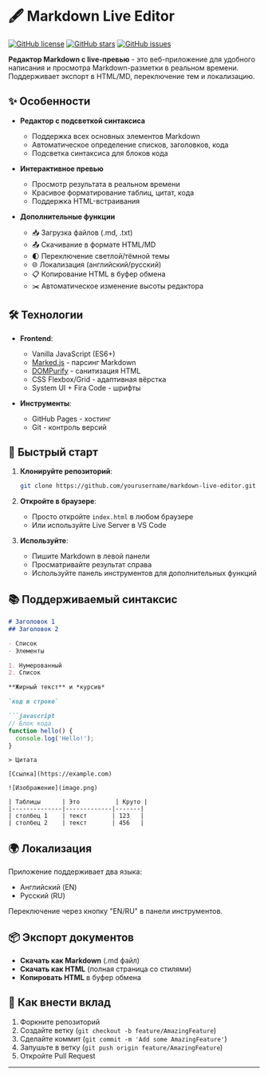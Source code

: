 # 🖋️ Markdown Live Editor

[![GitHub license](https://img.shields.io/github/license/yourusername/markdown-live-editor)](https://github.com/yourusername/markdown-live-editor/blob/main/LICENSE)
[![GitHub stars](https://img.shields.io/github/stars/yourusername/markdown-live-editor)](https://github.com/yourusername/markdown-live-editor/stargazers)
[![GitHub issues](https://img.shields.io/github/issues/yourusername/markdown-live-editor)](https://github.com/yourusername/markdown-live-editor/issues)

**Редактор Markdown с live-превью** - это веб-приложение для удобного написания и просмотра Markdown-разметки в реальном времени. Поддерживает экспорт в HTML/MD, переключение тем и локализацию.

## ✨ Особенности

- **Редактор с подсветкой синтаксиса**
  - Поддержка всех основных элементов Markdown
  - Автоматическое определение списков, заголовков, кода
  - Подсветка синтаксиса для блоков кода

- **Интерактивное превью**
  - Просмотр результата в реальном времени
  - Красивое форматирование таблиц, цитат, кода
  - Поддержка HTML-встраивания

- **Дополнительные функции**
  - 📥 Загрузка файлов (.md, .txt)
  - 📤 Скачивание в формате HTML/MD
  - 🌓 Переключение светлой/тёмной темы
  - 🌐 Локализация (английский/русский)
  - 📋 Копирование HTML в буфер обмена
  - ✂️ Автоматическое изменение высоты редактора

## 🛠 Технологии

- **Frontend**:
  - Vanilla JavaScript (ES6+)
  - [Marked.js](https://marked.js.org/) - парсинг Markdown
  - [DOMPurify](https://github.com/cure53/DOMPurify) - санитизация HTML
  - CSS Flexbox/Grid - адаптивная вёрстка
  - System UI + Fira Code - шрифты

- **Инструменты**:
  - GitHub Pages - хостинг
  - Git - контроль версий

## 🚀 Быстрый старт

1. **Клонируйте репозиторий**:
   ```bash
   git clone https://github.com/yourusername/markdown-live-editor.git
   ```

2. **Откройте в браузере**:
   - Просто откройте `index.html` в любом браузере
   - Или используйте Live Server в VS Code

3. **Используйте**:
   - Пишите Markdown в левой панели
   - Просматривайте результат справа
   - Используйте панель инструментов для дополнительных функций

## 📚 Поддерживаемый синтаксис

```markdown
# Заголовок 1
## Заголовок 2

- Список
- Элементы

1. Нумерованный
2. Список

**Жирный текст** и *курсив*

`код в строке`

```javascript
// Блок кода
function hello() {
  console.log('Hello!');
}
```
```
> Цитата

[Ссылка](https://example.com)

![Изображение](image.png)

| Таблицы      | Это          | Круто |
|--------------|-------------|-------|
| столбец 1    | текст       | 123   |
| столбец 2    | текст       | 456   |
```

## 🌍 Локализация

Приложение поддерживает два языка:
- Английский (EN)
- Русский (RU)

Переключение через кнопку "EN/RU" в панели инструментов.

## 📦 Экспорт документов

- **Скачать как Markdown** (.md файл)
- **Скачать как HTML** (полная страница со стилями)
- **Копировать HTML** в буфер обмена

## 🤝 Как внести вклад

1. Форкните репозиторий
2. Создайте ветку (`git checkout -b feature/AmazingFeature`)
3. Сделайте коммит (`git commit -m 'Add some AmazingFeature'`)
4. Запушьте в ветку (`git push origin feature/AmazingFeature`)
5. Откройте Pull Request

---
